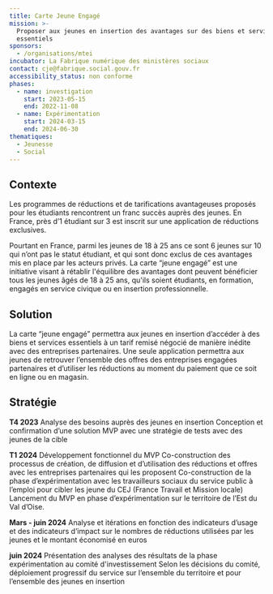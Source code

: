 ```yaml
---
title: Carte Jeune Engagé
mission: >-
  Proposer aux jeunes en insertion des avantages sur des biens et services
  essentiels 
sponsors:
  - /organisations/mtei
incubator: La Fabrique numérique des ministères sociaux
contact: cje@fabrique.social.gouv.fr
accessibility_status: non conforme
phases:
  - name: investigation
    start: 2023-05-15
    end: 2022-11-08
  - name: Expérimentation
    start: 2024-03-15
    end: 2024-06-30
thematiques:
  - Jeunesse
  - Social
---
```

## Contexte

Les programmes de réductions et de tarifications avantageuses proposés pour les étudiants rencontrent un franc succès auprès des jeunes. En France, près d’1 étudiant sur 3 est inscrit sur une application de réductions exclusives. 

Pourtant en France, parmi les jeunes de 18 à 25 ans ce sont 6 jeunes sur 10 qui n’ont pas le statut étudiant, et qui sont donc exclus de ces avantages mis en place par les acteurs privés.
La carte “jeune engagé” est une initiative visant à rétablir l'équilibre des avantages dont peuvent bénéficier tous les jeunes âgés de 18 à 25 ans, qu'ils soient étudiants, en formation, engagés en service civique ou en insertion professionnelle.

 
## Solution

La carte “jeune engagé”  permettra aux jeunes en insertion d’accéder à des biens et services essentiels à un tarif remisé négocié de manière inédite avec des entreprises partenaires. 
Une seule application permettra aux jeunes de retrouver l’ensemble des offres des entreprises engagées partenaires et d’utiliser les réductions au moment du paiement que ce soit en ligne ou en magasin. 


## Stratégie

**T4 2023** 
Analyse des besoins auprès des jeunes en insertion 
Conception et confirmation d’une solution MVP avec une stratégie de tests avec des jeunes de la cible


**T1 2024**
Développement fonctionnel du MVP 
Co-construction des processus de création, de diffusion et d’utilisation des réductions et offres avec les entreprises partenaires qui les proposent
Co-construction de la phase d’expérimentation avec les travailleurs sociaux du service public à l’emploi pour cibler les jeune du CEJ (France Travail et Mission locale)
Lancement du MVP en phase d’expérimentation sur le territoire de l’Est du Val d’Oise.

**Mars - juin 2024** 
Analyse et itérations en fonction des indicateurs d’usage et des indicateurs d’impact sur le nombres de réductions utilisées par les jeunes et le montant économisé en euros

**juin 2024** 
Présentation des analyses des résultats de la phase expérimentation au comité d'investissement
Selon les décisions du comité, déploiement progressif du service sur l’ensemble du territoire et pour l’ensemble des jeunes en insertion

